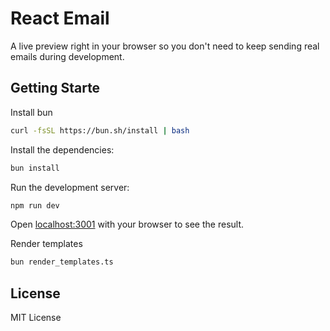 # React Email

A live preview right in your browser so you don't need to keep sending real emails during development.

## Getting Starte

Install bun

```sh
curl -fsSL https://bun.sh/install | bash
```

Install the dependencies:

```sh
bun install
```

Run the development server:

```sh
npm run dev
```

Open [localhost:3001](http://localhost:3001) with your browser to see the result.

Render templates

```sh
bun render_templates.ts
```

## License

MIT License
